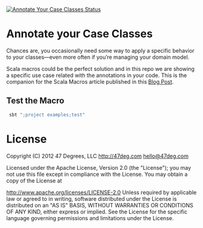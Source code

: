 [![Annotate Your Case Classes Status](https://circleci.com/gh/47deg/annotate-your-case-classes.svg?&style=shield&circle-token=25b651493dca00841d74a8325ccadab4b443640b "Annotate your case Classes Status")](https://circleci.com/gh/47deg/annotate-your-case-classes)

# Annotate your Case Classes

Chances are, you occasionally need some way to apply a specific behavior to your classes—even more often if you’re managing your domain model.

Scala macros could be the perfect solution and in this repo we are showing a specific use case related with the annotations in your code. This is the companion for the Scala Macros article published in this [Blog Post](http://www.47deg.com/blog/scala-macros-annotate-your-case-classes).

## Test the Macro

```bash
 sbt ";project examples;test"
 ```

License
======

Copyright (C) 2012 47 Degrees, LLC http://47deg.com hello@47deg.com

Licensed under the Apache License, Version 2.0 (the "License"); you may not use this file except in compliance with the License. You may obtain a copy of the License at

http://www.apache.org/licenses/LICENSE-2.0
Unless required by applicable law or agreed to in writing, software distributed under the License is distributed on an "AS IS" BASIS, WITHOUT WARRANTIES OR CONDITIONS OF ANY KIND, either express or implied. See the License for the specific language governing permissions and limitations under the License.